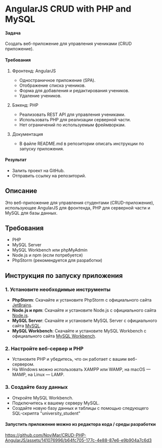 # AngularJS CRUD with PHP and MySQL

#### Задача
Создать веб-приложение для управления учениками (CRUD приложение).

#### Требования
1. Фронтенд: AngularJS
   - Одностраничное приложение (SPA).
   - Отображение списка учеников.
   - Форма для добавления и редактирования учеников.
   - Удаление учеников.

2. Бэкенд: PHP
   - Реализовать REST API для управления учениками.
   - Использовать PHP для реализации серверной части.
   - Нет ограничений по используемым фреймворкам.

3. Документация
   - В файле README.md в репозитории описать инструкции по запуску приложения.

#### Результат
- Залить проект на GitHub.
- Отправить ссылку на репозиторий.


## Описание

Это веб-приложение для управления студентами (CRUD-приложение), использующее AngularJS для фронтенда, PHP для серверной части и MySQL для базы данных.

## Требования

- PHP
- MySQL Server
- MySQL Workbench или phpMyAdmin
- Node.js и npm (если потребуется)
- PhpStorm (рекомендуется для разработки)

## Инструкция по запуску приложения

### 1. Установите необходимые инструменты

- **PhpStorm**: Скачайте и установите PhpStorm с официального сайта [JetBrains](https://www.jetbrains.com/phpstorm/).
- **Node.js и npm**: Скачайте и установите Node.js с официального сайта [Node.js](https://nodejs.org/).
- **MySQL Server**: Скачайте и установите MySQL Server с официального сайта [MySQL](https://dev.mysql.com/downloads/mysql/).
- **MySQL Workbench**: Скачайте и установите MySQL Workbench с официального сайта [MySQL Workbench](https://dev.mysql.com/downloads/workbench/).

### 2. Настройте веб-сервер и PHP

- Установите PHP и убедитесь, что он работает с вашим веб-сервером.
- На Windows можно использовать XAMPP или WAMP, на macOS — MAMP, на Linux — LAMP.

### 3. Создайте базу данных

- Откройте MySQL Workbench.
- Подключитесь к вашему серверу MySQL.
- Создайте новую базу данных и таблицы с помощью следующего SQL-скрипта "university_student"

#### Запустить приложение можно из редактора кода / среды разработки 



https://github.com/NoviMar/CRUD-PHP-AngularJS/assets/141076996/b64fc705-177c-4e88-87e6-e9b904a7c6d3

